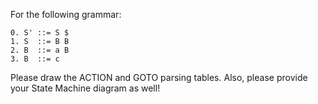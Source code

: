 For the following grammar:
<pre><code>0. S' ::= S $
1. S  ::= B B
2. B  ::= a B
3. B  ::= c
</code></pre>
Please draw the ACTION and GOTO parsing tables. Also, please provide your State Machine diagram as well!
